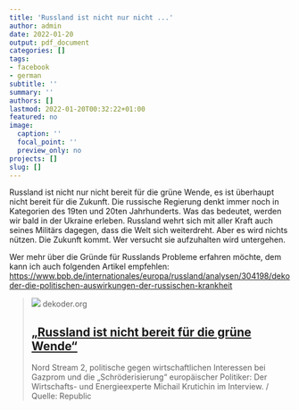 ```yaml
---
title: 'Russland ist nicht nur nicht ...'
author: admin
date: 2022-01-20
output: pdf_document
categories: []
tags:
- facebook
- german
subtitle: ''
summary: ''
authors: []
lastmod: 2022-01-20T00:32:22+01:00
featured: no
image:
  caption: ''
  focal_point: ''
  preview_only: no
projects: []
slug: []
---
```

Russland ist nicht nur nicht bereit für die grüne Wende, es ist überhaupt nicht bereit für die Zukunft. Die russische Regierung denkt immer noch in Kategorien des 19ten und 20ten Jahrhunderts. Was das bedeutet, werden wir bald in der Ukraine erleben. Russland wehrt sich mit aller Kraft auch seines Militärs dagegen, dass die Welt sich weiterdreht. Aber es wird nichts nützen. Die Zukunft kommt. Wer versucht sie aufzuhalten wird untergehen.

Wer mehr über die Gründe für Russlands Probleme erfahren möchte, dem kann ich auch folgenden Artikel empfehlen: https://www.bpb.de/internationales/europa/russland/analysen/304198/dekoder-die-politischen-auswirkungen-der-russischen-krankheit
> [![](https://www.dekoder.org/sites/default/files/var_2_ru_krutichin-social.png)](https://www.dekoder.org/de/article/nord-stream-2-energiewende-wasserstoff)
> dekoder.org
> ## [„Russland ist nicht bereit für die grüne Wende“](https://www.dekoder.org/de/article/nord-stream-2-energiewende-wasserstoff)
>
>Nord Stream 2, politische gegen wirtschaftlichen Interessen bei Gazprom und die „Schröderisierung“ europäischer Politiker: Der Wirtschafts- und Energieexperte Michail Krutichin im Interview. / Quelle: Republic

